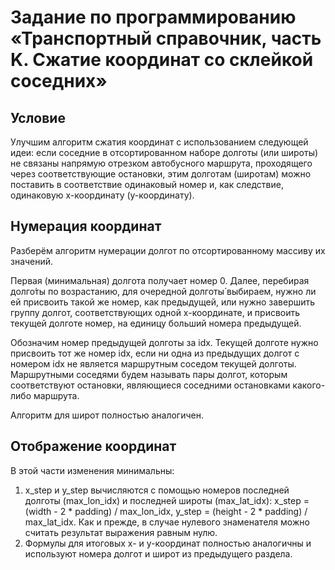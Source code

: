 # Задание по программированию «Транспортный справочник, часть K. Сжатие координат со склейкой соседних»

## Условие

Улучшим алгоритм сжатия координат с использованием следующей идеи: если соседние в отсортированном наборе долготы (или широты) не связаны напрямую отрезком автобусного маршрута, проходящего через соответствующие остановки, этим долготам (широтам) можно поставить в соответствие одинаковый номер и, как следствие, одинаковую x-координату (y-координату).

## Нумерация координат

Разберём алгоритм нумерации долгот по отсортированному массиву их значений.

Первая (минимальная) долгота получает номер 0. Далее, перебирая долго́ты по возрастанию, для очередной долготы́ выбираем, нужно ли ей присвоить такой же номер, как предыдущей, или нужно завершить группу долгот, соответствующих одной x-координате, и присвоить текущей долготе номер, на единицу больший номера предыдущей.

Обозначим номер предыдущей долготы за idx. Текущей долготе нужно присвоить тот же номер idx, если ни одна из предыдущих долгот с номером idx не является маршрутным соседом текущей долготы. Маршрутными соседями будем называть пары долгот, которым соответствуют остановки, являющиеся соседними остановками какого-либо маршрута.

Алгоритм для широт полностью аналогичен.

## Отображение координат

В этой части изменения минимальны:
1. x_step и y_step вычисляются с помощью номеров последней долготы (max_lon_idx) и последней широты (max_lat_idx): x_step = (width - 2 * padding) / max_lon_idx, y_step = (height - 2 * padding) / max_lat_idx. Как и прежде, в случае нулевого знаменателя можно считать результат выражения равным нулю.
2. Формулы для итоговых x- и y-координат полностью аналогичны и используют номера долгот и широт из предыдущего раздела.
